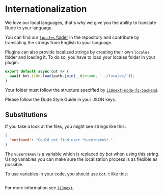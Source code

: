 # Internationalization

 We love our local languages, that's why we give you the ability to translate Dude to your language.
 
 You can find our [`locales` folder](https://github.com/dudeee/dude/tree/master/locales) in the repository and contribute by translating the strings from English to your language.
 
 Plugins can also provide localized strings by creating their own `locales` folder and loading it. To do so, you have to load your locales folder in your plugin:
 
 ```javascript
 export default async bot => {
   await bot.i18n.load(path.join(__dirname, '../locales/'));
 }
 ```
 
 Your folder must follow the structure specified by [`i18next-node-fs-backend`](https://github.com/i18next/i18next-node-fs-backend).

 Please follow the Dude Style Guide in your JSON keys.
 
 ## Substitutions
 
 If you take a look at the files, you might see strings like this:
 
 ```json
 {
   "notfound": "Could not find user *%username%*."
 }
 ```
 
 The `%username%` is a variable which is replaced by bot when using this string. Using variables you can make sure the localization process is as flexible as possible.
 
 To use variables in your code, you should use `bot.t` like this:

```javascript

```
 
 For more information see [`i18next`](http://i18next.com/).